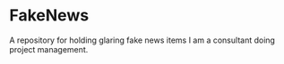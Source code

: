 # FakeNews
A repository for holding glaring fake news items
I am a consultant doing project management.
